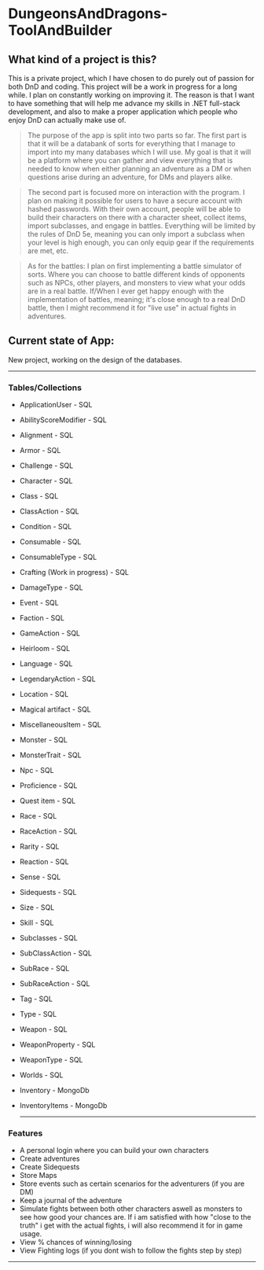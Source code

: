 # DungeonsAndDragons-ToolAndBuilder

## What kind of a project is this?

This is a private project, which I have chosen to do purely out of passion for both DnD and coding. This project will be a work in progress for a long while. I plan on constantly working on improving it. The reason is that I want to have something that will help me advance my skills in .NET full-stack development, and also to make a proper application which people who enjoy DnD can actually make use of.

> The purpose of the app is split into two parts so far. The first part is that it will be a databank of sorts for everything that I manage to import into my many databases which I will use. My goal is that it will be a platform where you can gather and view everything that is needed to know when either planning an adventure as a DM or when questions arise during an adventure, for DMs and players alike.

> The second part is focused more on interaction with the program. I plan on making it possible for users to have a secure account with hashed passwords. With their own account, people will be able to build their characters on there with a character sheet, collect items, import subclasses, and engage in battles. Everything will be limited by the rules of DnD 5e, meaning you can only import a subclass when your level is high enough, you can only equip gear if the requirements are met, etc.

> As for the battles: I plan on first implementing a battle simulator of sorts. Where you can choose to battle different kinds of opponents such as NPCs, other players, and monsters to view what your odds are in a real battle. If/When I ever get happy enough with the implementation of battles, meaning; it's close enough to a real DnD battle, then I might recommend it for "live use" in actual fights in adventures.

## Current state of App: 

New project, working on the design of the databases.

---

### Tables/Collections

* ApplicationUser - SQL
* AbilityScoreModifier - SQL
* Alignment - SQL
* Armor - SQL
* Challenge - SQL
* Character - SQL
* Class - SQL
* ClassAction - SQL
* Condition - SQL
* Consumable - SQL
* ConsumableType - SQL
* Crafting (Work in progress) - SQL
* DamageType - SQL
* Event - SQL
* Faction - SQL
* GameAction - SQL
* Heirloom - SQL
* Language - SQL
* LegendaryAction - SQL
* Location - SQL
* Magical artifact - SQL
* MiscellaneousItem - SQL
* Monster - SQL
* MonsterTrait - SQL
* Npc - SQL
* Proficience - SQL
* Quest item - SQL
* Race - SQL
* RaceAction - SQL
* Rarity - SQL
* Reaction - SQL
* Sense - SQL
* Sidequests - SQL
* Size - SQL
* Skill - SQL
* Subclasses - SQL
* SubClassAction - SQL
* SubRace - SQL
* SubRaceAction - SQL
* Tag - SQL
* Type - SQL
* Weapon - SQL
* WeaponProperty - SQL
* WeaponType - SQL
* Worlds - SQL
* Inventory - MongoDb
* InventoryItems - MongoDb

  ---

### Features

* A personal login where you can build your own characters
* Create adventures
* Create Sidequests
* Store Maps
* Store events such as certain scenarios for the adventurers (if you are DM)
* Keep a journal of the adventure
* Simulate fights between both other characters aswell as monsters to see how good your chances are. If i am satisfied with how "close to the truth" i get with the actual fights, i will also recommend it for in game usage.
* View % chances of winning/losing
* View Fighting logs (if you dont wish to follow the fights step by step)
  
---
